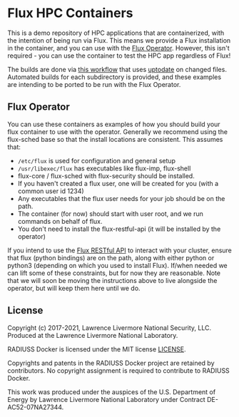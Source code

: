 # Flux HPC Containers

This is a demo repository of HPC applications that are containerized, with
the intention of being run via Flux. This means we provide a Flux installation
in the container, and you can use with the [Flux Operator](https://github.com/flux-framework/flux-operator).
However, this isn't required - you can use the container to test the HPC app
regardless of Flux!

The builds are done via [this workflow](.github/workflows/build-matrices.yaml)
that uses [uptodate](https://github.com/vsoch/uptodate) on changed files.
Automated builds for each subdirectory is provided, and these examples
are intending to be ported to be run with the Flux Operator.


## Flux Operator
 
You can use these containers as examples of how you should build your flux container
to use with the operator. Generally we recommend using the flux-sched base
so that the install locations are consistent. This assumes that:

 - `/etc/flux` is used for configuration and general setup
 - `/usr/libexec/flux` has executables like flux-imp, flux-shell
 - flux-core / flux-sched with flux-security should be installed.
 - If you haven't created a flux user, one will be created for you (with a common user id 1234)
 - Any executables that the flux user needs for your job should be on the path.
 - The container (for now) should start with user root, and we run commands on behalf of flux.
 - You don't need to install the flux-restful-api (it will be installed by the operator)
  
If you intend to use the [Flux RESTful API](https://github.com/flux-framework/flux-restful-api)
to interact with your cluster, ensure that flux (python bindings) are on the path, along with
either python or python3 (depending on which you used to install Flux).
If/when needed we can lift some of these constraints, but for now they are 
reasonable. Note that we will soon be moving the instructions above to live alongside
the operator, but will keep them here until we do.

License
-------

Copyright (c) 2017-2021, Lawrence Livermore National Security, LLC. 
Produced at the Lawrence Livermore National Laboratory.

RADIUSS Docker is licensed under the MIT license [LICENSE](./LICENSE).

Copyrights and patents in the RADIUSS Docker project are retained by
contributors. No copyright assignment is required to contribute to RADIUSS
Docker.

This work was produced under the auspices of the U.S. Department of
Energy by Lawrence Livermore National Laboratory under Contract
DE-AC52-07NA27344.
